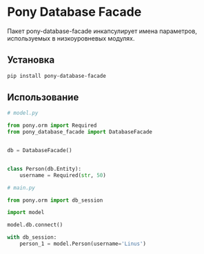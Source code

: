 # Pony Database Facade

Пакет pony-database-facade инкапсулирует имена параметров, используемых в низкоуровневых модулях.  

## Установка

```bash
pip install pony-database-facade
```

## Использование

```python
# model.py

from pony.orm import Required
from pony_database_facade import DatabaseFacade


db = DatabaseFacade()


class Person(db.Entity):
    username = Required(str, 50)

```

```python
# main.py

from pony.orm import db_session

import model

model.db.connect()

with db_session:
    person_1 = model.Person(username='Linus')

```
